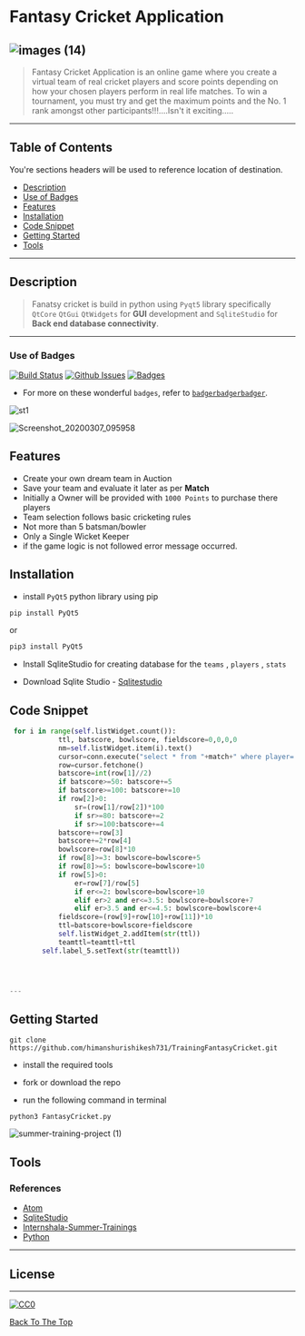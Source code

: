 # Fantasy Cricket Application
![images (14)](https://user-images.githubusercontent.com/27719791/76102964-d34f3b00-5ff6-11ea-9b7c-6bd5f437ef4b.jpeg)
----

> Fantasy Cricket Application is an online game where you create a virtual team of real cricket players and score points depending on how your chosen players perform in real life matches. To win a tournament, you must try and get the maximum points and the No. 1 rank amongst other participants!!!....Isn't it exciting.....

---


## Table of Contents
You're sections headers will be used to reference location of destination.

- [Description](#description)
- [Use of Badges](#use-of-badges)
- [Features](#features)
- [Installation](#installation)
- [Code Snippet](#code-snippet)
- [Getting Started](#getting-started)
- [Tools](#tools)



---

## Description
> Fanatsy cricket is build in python using `Pyqt5` library specifically `QtCore`  `QtGui`  `QtWidgets` for **GUI** development and `SqliteStudio` for **Back end database connectivity**.


---

### Use of Badges

[![Build Status](http://img.shields.io/travis/badges/badgerbadgerbadger.svg?style=flat-square)](https://travis-ci.org/badges/badgerbadgerbadger) [![Github Issues](http://githubbadges.herokuapp.com/badges/badgerbadgerbadger/issues.svg?style=flat-square)](https://github.com/badges/badgerbadgerbadger/issues)  [![Badges](http://img.shields.io/:badges-9/9-ff6799.svg?style=flat-square)](https://github.com/badges/badgerbadgerbadger)

- For more on these wonderful `badges`, refer to <a href="http://badges.github.io/badgerbadgerbadger/" target="_blank">`badgerbadgerbadger`</a>.



![st1](https://user-images.githubusercontent.com/27719791/76096054-684c3700-5feb-11ea-9b35-8c8093893e56.png)

![Screenshot_20200307_095958](https://user-images.githubusercontent.com/27719791/76096032-5cf90b80-5feb-11ea-8dff-479357cd41ea.png)


## Features
  * Create your own dream team in Auction
  * Save your team and evaluate it later as per **Match**
  * Initially a Owner will be provided with `1000 Points` to purchase there players
  * Team selection follows basic cricketing rules 
  * Not more than 5 batsman/bowler
  * Only a Single Wicket Keeper
  * if the game logic is not followed error message occurred.





## Installation
* install `PyQt5` python library using pip
```python
pip install PyQt5

```
or
```python
pip3 install PyQt5

```
* Install SqliteStudio for creating database for the `teams` , `players` , `stats`

- Download Sqlite Studio - [Sqlitestudio](https://sqlitestudio.pl/index.rvt)





## Code Snippet

```python
 for i in range(self.listWidget.count()):
            ttl, batscore, bowlscore, fieldscore=0,0,0,0
            nm=self.listWidget.item(i).text()
            cursor=conn.execute("select * from "+match+" where player='"+nm+"'")
            row=cursor.fetchone()
            batscore=int(row[1]//2)
            if batscore>=50: batscore+=5
            if batscore>=100: batscore+=10
            if row[2]>0:
                sr=(row[1]/row[2])*100
                if sr>=80: batscore+=2
                if sr>=100:batscore+=4
            batscore+=row[3]
            batscore+=2*row[4]
            bowlscore=row[8]*10
            if row[8]>=3: bowlscore=bowlscore+5
            if row[8]>=5: bowlscore=bowlscore+10
            if row[5]>0:
                er=row[7]/row[5]
                if er<=2: bowlscore=bowlscore+10
                elif er>2 and er<=3.5: bowlscore=bowlscore+7
                elif er>3.5 and er<=4.5: bowlscore=bowlscore+4
            fieldscore=(row[9]+row[10]+row[11])*10            
            ttl=batscore+bowlscore+fieldscore
            self.listWidget_2.addItem(str(ttl))
            teamttl=teamttl+ttl
        self.label_5.setText(str(teamttl))




---
```
## Getting Started
```
git clone https://github.com/himanshurishikesh731/TrainingFantasyCricket.git
```
* install the required tools 

* fork or download the repo 

* run the following command in terminal

```
python3 FantasyCricket.py
```


![summer-training-project (1)](https://user-images.githubusercontent.com/27719791/76101808-05f83400-5ff5-11ea-9db2-05d11a11f738.gif)



## Tools
### References
* [Atom](https://atom.io/)
* [SqliteStudio](https://sqlitestudio.pl/index.rvt)
* [Internshala-Summer-Trainings](https://trainings.internshala.com/python-training)
* [Python](https://www.python.org/)



---



## License
---
[![CC0](https://licensebuttons.net/p/zero/1.0/88x31.png)](https://creativecommons.org/publicdomain/zero/1.0/)


[Back To The Top](#Fantasy-Cricket-Application)

